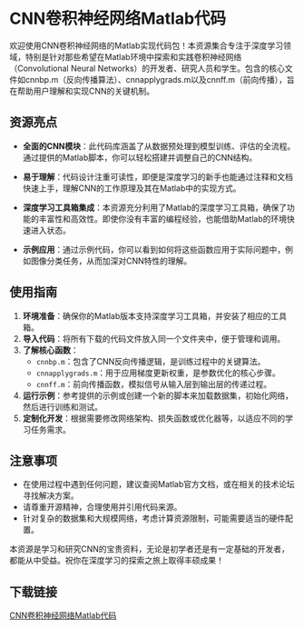 # CNN卷积神经网络Matlab代码

欢迎使用CNN卷积神经网络的Matlab实现代码包！本资源集合专注于深度学习领域，特别是针对那些希望在Matlab环境中探索和实践卷积神经网络（Convolutional Neural Networks）的开发者、研究人员和学生。包含的核心文件如cnnbp.m（反向传播算法）、cnnapplygrads.m以及cnnff.m（前向传播），旨在帮助用户理解和实现CNN的关键机制。

## 资源亮点

- **全面的CNN模块**：此代码库涵盖了从数据预处理到模型训练、评估的全流程。通过提供的Matlab脚本，你可以轻松搭建并调整自己的CNN结构。
  
- **易于理解**：代码设计注重可读性，即便是深度学习的新手也能通过注释和文档快速上手，理解CNN的工作原理及其在Matlab中的实现方式。
  
- **深度学习工具箱集成**：本资源充分利用了Matlab的深度学习工具箱，确保了功能的丰富性和高效性。即使你没有丰富的编程经验，也能借助Matlab的环境快速进入状态。
  
- **示例应用**：通过示例代码，你可以看到如何将这些函数应用于实际问题中，例如图像分类任务，从而加深对CNN特性的理解。

## 使用指南

1. **环境准备**：确保你的Matlab版本支持深度学习工具箱，并安装了相应的工具箱。
2. **导入代码**：将所有下载的代码文件放入同一个文件夹中，便于管理和调用。
3. **了解核心函数**：
   - `cnnbp.m`：包含了CNN反向传播逻辑，是训练过程中的关键算法。
   - `cnnapplygrads.m`：用于应用梯度更新权重，是参数优化的核心步骤。
   - `cnnff.m`：前向传播函数，模拟信号从输入层到输出层的传递过程。
4. **运行示例**：参考提供的示例或创建一个新的脚本来加载数据集，初始化网络，然后进行训练和测试。
5. **定制化开发**：根据需要修改网络架构、损失函数或优化器等，以适应不同的学习任务需求。

## 注意事项

- 在使用过程中遇到任何问题，建议查阅Matlab官方文档，或在相关的技术论坛寻找解决方案。
- 请尊重开源精神，合理使用并引用代码来源。
- 针对复杂的数据集和大规模网络，考虑计算资源限制，可能需要适当的硬件配置。

本资源是学习和研究CNN的宝贵资料，无论是初学者还是有一定基础的开发者，都能从中受益。祝你在深度学习的探索之旅上取得丰硕成果！

## 下载链接

[CNN卷积神经网络Matlab代码](https://pan.quark.cn/s/9973ea4e9a64)
